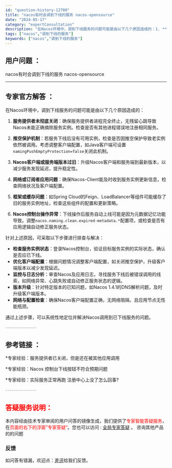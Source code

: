 ```yaml
---
id: "question-history-12700"
title: "nacos有时会调到下线的服务 nacos-opensource"
date: "2024-05-17"
category: "expertConsultation"
description: "在Nacos环境中，调到下线服务的问题可能是由以下几个原因造成的：1. **服务提供者未彻底关闭**：确保服务提供者进程完全终止，无残留心跳导致Nacos未能正确摘除服务实例。检查是否有其他进程错误地注册相同服务。2. **推空保护机制**：若服务下线后没有可用实例，检查是否因推空保护导致老实例依然"
tags: ["nacos","调到下线的服务"]
keywords: ["nacos","调到下线的服务"]
---
```


## 用户问题 ： 
 nacos有时会调到下线的服务 nacos-opensource 

---------------
## 专家官方解答 ：

在Nacos环境中，调到下线服务的问题可能是由以下几个原因造成的：

1. **服务提供者未彻底关闭**：确保服务提供者进程完全终止，无残留心跳导致Nacos未能正确摘除服务实例。检查是否有其他进程错误地注册相同服务。

2. **推空保护机制**：若服务下线后没有可用实例，检查是否因推空保护导致老实例依然被调用。考虑调整客户端配置，如Java客户端可设置`namingPushEmptyProtection=false`关闭此机制。

3. **Nacos客户端或服务端版本过旧**：升级Nacos客户端和服务端到最新版本，以减少服务发现延迟，提升稳定性。

4. **网络或订阅者应用问题**：确保Nacos-Client能及时收到服务实例更新信息，检查网络状况及客户端配置。

5. **框架或缓存问题**：如Spring Cloud的Feign、LoadBalancer等组件可能缓存了旧的服务实例地址，检查这些组件的配置和更新策略。

6. **Nacos控制台操作异常**：下线操作后服务自动上线可能是因为元数据记忆功能导致。调整`nacos.naming.clean.expired-metadata.*`配置项，或检查是否有应用逻辑自动修正服务状态。

针对上述原因，可采取以下步骤进行排查与解决：

- **检查服务实例状态**：登录Nacos控制台，验证目标服务实例的实际状态，确认是否应已下线。
- **优化客户端配置**：根据问题情况调整客户端配置，如关闭推空保护，升级客户端版本以减少发现延迟。
- **监控与日志分析**：审查Nacos及应用日志，寻找服务下线后被错误调用的线索，如网络异常、心跳失败或自动修正服务状态的逻辑。
- **版本升级**：针对特定版本的已知问题，如Nacos 1.4.1的DNS解析问题，及时升级客户端版本。
- **网络与配置检查**：确保Nacos客户端配置正确，无网络阻隔，且应用节点无性能瓶颈。

通过上述步骤，可以系统性地定位并解决Nacos调用到已下线服务的问题。


<font color="#949494">---------------</font> 


## 参考链接 ：

*专家经验：服务提供者已关闭，但是还在被其他应用调用 
 
 *专家经验：Nacos 控制台下线按钮不符合预期问题 
 
 *专家经验：实际服务正常再跑 注册中心上没了怎么回事? 


 <font color="#949494">---------------</font> 
 


## <font color="#FF0000">答疑服务说明：</font> 

本内容经由技术专家审阅的用户问答的镜像生成，我们提供了<font color="#FF0000">专家智能答疑服务</font>，在<font color="#FF0000">页面的右下的浮窗”专家答疑“</font>。您也可以访问 : [全局专家答疑](https://opensource.alibaba.com/chatBot) 。 咨询其他产品的的问题

### 反馈
如问答有错漏，欢迎点：[差评](https://ai.nacos.io/user/feedbackByEnhancerGradePOJOID?enhancerGradePOJOId=13857)给我们反馈。
